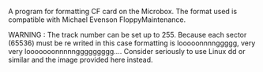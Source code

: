 A program for formatting CF card on the Microbox.
The format used is compatible with Michael Evenson FloppyMaintenance.

WARNING : The track number can be set up to 255. Because each sector (65536) must be re writed in this case formatting is looooonnnnggggg, very very looooooonnnnnggggggggg....
Consider seriously to use Linux dd or similar and the image provided here instead.
